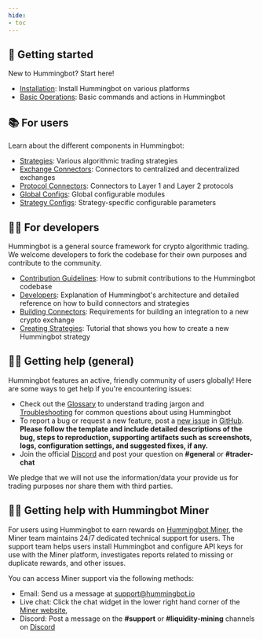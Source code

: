 ```yaml
---
hide:
- toc
---
```


## 🐤 Getting started

New to Hummingbot? Start here!

- [Installation](/installation): Install Hummingbot on various platforms
- [Basic Operations](/operation): Basic commands and actions in Hummingbot

## 📚 For users

Learn about the different components in Hummingbot:

- [Strategies](/strategies): Various algorithmic trading strategies
- [Exchange Connectors](/exchanges): Connectors to centralized and decentralized exchanges
- [Protocol Connectors](/protocols): Connectors to Layer 1 and Layer 2 protocols
- [Global Configs](/global-configs): Global configurable modules
- [Strategy Configs](/strategy-configs): Strategy-specific configurable parameters

## 👩‍💻 For developers

Hummingbot is a general source framework for crypto algorithmic trading. We welcome developers to fork the codebase for their own purposes and contribute to the community.

- [Contribution Guidelines](/developers/contributions): How to submit contributions to the Hummingbot codebase
- [Developers](/developers): Explanation of Hummingbot's architecture and detailed reference on how to build connectors and strategies
- [Building Connectors](/developers/connectors/requirements): Requirements for building an integration to a new crypto exchange
- [Creating Strategies](/developers/connectors/requirements): Tutorial that shows you how to create a new Hummingbot strategy

## 🙋‍♂️ Getting help (general)

Hummingbot features an active, friendly community of users globally! Here are some ways to get help if you're encountering issues:

* Check out the [Glossary](/glossary) to understand trading jargon and [Troubleshooting](/troubleshooting) for common questions about using Hummingbot
* To report a bug or request a new feature, post a [new issue](https://github.com/CoinAlpha/hummingbot/issues/new/choose) in [GitHub](https://github.com/coinalpha/hummingbot). **Please follow the template and include detailed descriptions of the bug, steps to reproduction, supporting artifacts such as screenshots, logs, configuration settings, and suggested fixes, if any.**
* Join the official [Discord](https://discord.hummingbot.io) and post your question on **#general** or **#trader-chat**

We pledge that we will not use the information/data your provide us for trading purposes nor share them with third parties.

## 🙋‍♂️ Getting help with Hummingbot Miner

For users using Hummingbot to earn rewards on [Hummingbot Miner](https:/miner.hummingbot.io), the Miner team maintains 24/7 dedicated technical support for users. The support team helps users install Hummingbot and configure API keys for use with the Miner platform, investigates reports related to missing or duplicate rewards, and other issues.

You can access Miner support via the following methods:

* Email: Send us a message at [support@hummingbot.io](mailto:support@hummingbot.io)
* Live chat: Click the chat widget in the lower right hand corner of the [Miner website](https:/miner.hummingbot.io),
* Discord: Post a message on the **#support** or **#liquidity-mining** channels on [Discord](https://discord.hummingbot.io)
